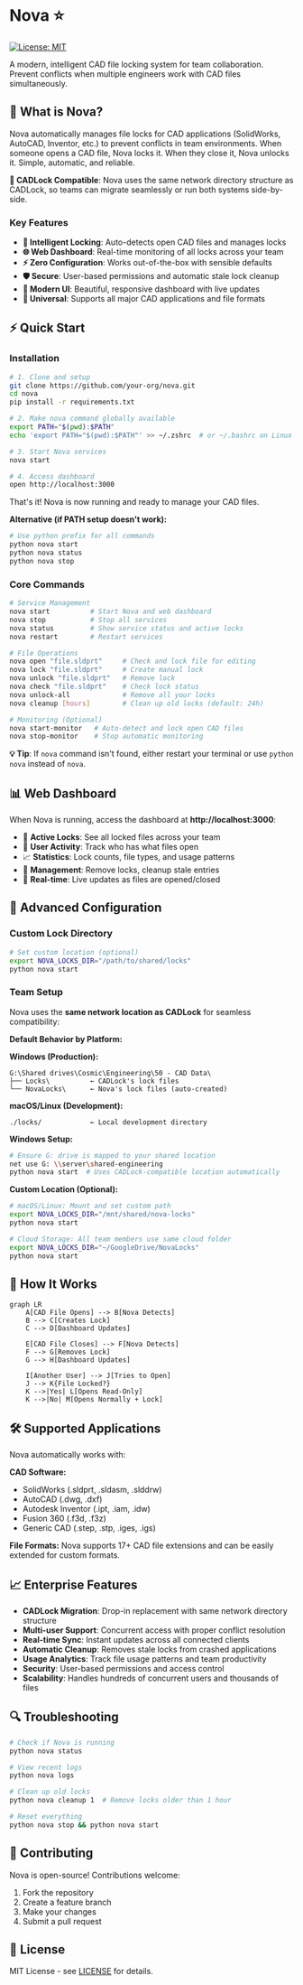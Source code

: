 # Nova ⭐

[![License: MIT](https://img.shields.io/badge/License-MIT-yellow.svg)](https://opensource.org/licenses/MIT)

A modern, intelligent CAD file locking system for team collaboration. Prevent conflicts when multiple engineers work with CAD files simultaneously.

## 🎯 What is Nova?

Nova automatically manages file locks for CAD applications (SolidWorks, AutoCAD, Inventor, etc.) to prevent conflicts in team environments. When someone opens a CAD file, Nova locks it. When they close it, Nova unlocks it. Simple, automatic, and reliable.

**🔗 CADLock Compatible**: Nova uses the same network directory structure as CADLock, so teams can migrate seamlessly or run both systems side-by-side.

### Key Features

- **🤖 Intelligent Locking**: Auto-detects open CAD files and manages locks
- **🌐 Web Dashboard**: Real-time monitoring of all locks across your team
- **⚡ Zero Configuration**: Works out-of-the-box with sensible defaults
- **🛡️ Secure**: User-based permissions and automatic stale lock cleanup
- **📱 Modern UI**: Beautiful, responsive dashboard with live updates
- **🔧 Universal**: Supports all major CAD applications and file formats

## ⚡ Quick Start

### Installation

```bash
# 1. Clone and setup
git clone https://github.com/your-org/nova.git
cd nova
pip install -r requirements.txt

# 2. Make nova command globally available
export PATH="$(pwd):$PATH"
echo 'export PATH="$(pwd):$PATH"' >> ~/.zshrc  # or ~/.bashrc on Linux

# 3. Start Nova services
nova start

# 4. Access dashboard
open http://localhost:3000
```

That's it! Nova is now running and ready to manage your CAD files.

**Alternative (if PATH setup doesn't work):**
```bash
# Use python prefix for all commands
python nova start
python nova status
python nova stop
```

### Core Commands

```bash
# Service Management
nova start          # Start Nova and web dashboard
nova stop           # Stop all services  
nova status         # Show service status and active locks
nova restart        # Restart services

# File Operations
nova open "file.sldprt"     # Check and lock file for editing
nova lock "file.sldprt"     # Create manual lock
nova unlock "file.sldprt"   # Remove lock
nova check "file.sldprt"    # Check lock status
nova unlock-all             # Remove all your locks
nova cleanup [hours]        # Clean up old locks (default: 24h)

# Monitoring (Optional)
nova start-monitor   # Auto-detect and lock open CAD files
nova stop-monitor    # Stop automatic monitoring
```

**💡 Tip**: If `nova` command isn't found, either restart your terminal or use `python nova` instead of `nova`.

## 📊 Web Dashboard

When Nova is running, access the dashboard at **http://localhost:3000**:

- 📁 **Active Locks**: See all locked files across your team
- 👥 **User Activity**: Track who has what files open
- 📈 **Statistics**: Lock counts, file types, and usage patterns  
- 🔧 **Management**: Remove locks, cleanup stale entries
- 🚨 **Real-time**: Live updates as files are opened/closed

## 🔧 Advanced Configuration

### Custom Lock Directory

```bash
# Set custom location (optional)
export NOVA_LOCKS_DIR="/path/to/shared/locks"
python nova start
```

### Team Setup

Nova uses the **same network location as CADLock** for seamless compatibility:

**Default Behavior by Platform:**

**Windows (Production):**
```
G:\Shared drives\Cosmic\Engineering\50 - CAD Data\
├── Locks\          ← CADLock's lock files  
└── NovaLocks\      ← Nova's lock files (auto-created)
```

**macOS/Linux (Development):**
```
./locks/            ← Local development directory
```

**Windows Setup:**
```bash
# Ensure G: drive is mapped to your shared location
net use G: \\server\shared-engineering
python nova start  # Uses CADLock-compatible location automatically
```

**Custom Location (Optional):**
```bash
# macOS/Linux: Mount and set custom path
export NOVA_LOCKS_DIR="/mnt/shared/nova-locks"
python nova start

# Cloud Storage: All team members use same cloud folder  
export NOVA_LOCKS_DIR="~/GoogleDrive/NovaLocks"
python nova start
```

## 🎯 How It Works

```mermaid
graph LR
    A[CAD File Opens] --> B[Nova Detects]
    B --> C[Creates Lock]
    C --> D[Dashboard Updates]
    
    E[CAD File Closes] --> F[Nova Detects]
    F --> G[Removes Lock]
    G --> H[Dashboard Updates]
    
    I[Another User] --> J[Tries to Open]
    J --> K{File Locked?}
    K -->|Yes| L[Opens Read-Only]
    K -->|No| M[Opens Normally + Lock]
```

## 🛠️ Supported Applications

Nova automatically works with:

**CAD Software:**
- SolidWorks (.sldprt, .sldasm, .slddrw)
- AutoCAD (.dwg, .dxf)
- Autodesk Inventor (.ipt, .iam, .idw)
- Fusion 360 (.f3d, .f3z)
- Generic CAD (.step, .stp, .iges, .igs)

**File Formats:**
Nova supports 17+ CAD file extensions and can be easily extended for custom formats.

## 📈 Enterprise Features

- **CADLock Migration**: Drop-in replacement with same network directory structure
- **Multi-user Support**: Concurrent access with proper conflict resolution
- **Real-time Sync**: Instant updates across all connected clients  
- **Automatic Cleanup**: Removes stale locks from crashed applications
- **Usage Analytics**: Track file usage patterns and team productivity
- **Security**: User-based permissions and access control
- **Scalability**: Handles hundreds of concurrent users and thousands of files

## 🔍 Troubleshooting

```bash
# Check if Nova is running
python nova status

# View recent logs
python nova logs

# Clean up old locks
python nova cleanup 1  # Remove locks older than 1 hour

# Reset everything
python nova stop && python nova start
```

## 🤝 Contributing

Nova is open-source! Contributions welcome:

1. Fork the repository
2. Create a feature branch
3. Make your changes
4. Submit a pull request

## 📝 License

MIT License - see [LICENSE](LICENSE) for details.